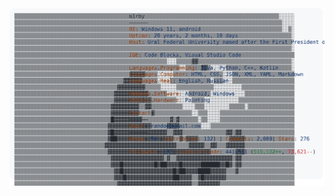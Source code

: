 <a href="https://github.com/m1rby/m1rby">
  <picture>
    <source media="(prefers-color-scheme: dark)" srcset="https://raw.githubusercontent.com/m1rby/m1rby/main/dark_mode.svg">
    <img alt="Andrew Grant's GitHub Profile README" src="https://raw.githubusercontent.com/m1rby/m1rby/main/light_mode.svg">
  </picture>
</a>
